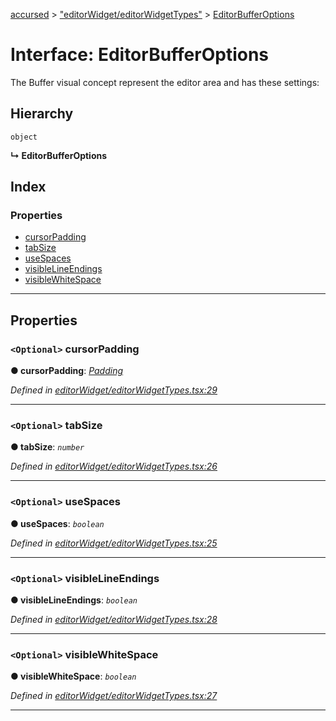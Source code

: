 [accursed](../README.md) > ["editorWidget/editorWidgetTypes"](../modules/_editorwidget_editorwidgettypes_.md) > [EditorBufferOptions](../interfaces/_editorwidget_editorwidgettypes_.editorbufferoptions.md)

# Interface: EditorBufferOptions

The Buffer visual concept represent the editor area and has these settings:

## Hierarchy

 `object`

**↳ EditorBufferOptions**

## Index

### Properties

* [cursorPadding](_editorwidget_editorwidgettypes_.editorbufferoptions.md#cursorpadding)
* [tabSize](_editorwidget_editorwidgettypes_.editorbufferoptions.md#tabsize)
* [useSpaces](_editorwidget_editorwidgettypes_.editorbufferoptions.md#usespaces)
* [visibleLineEndings](_editorwidget_editorwidgettypes_.editorbufferoptions.md#visiblelineendings)
* [visibleWhiteSpace](_editorwidget_editorwidgettypes_.editorbufferoptions.md#visiblewhitespace)

---

## Properties

<a id="cursorpadding"></a>

### `<Optional>` cursorPadding

**● cursorPadding**: *[Padding](_declarations_blessed_d_.widgets.padding.md)*

*Defined in [editorWidget/editorWidgetTypes.tsx:29](https://github.com/cancerberoSgx/accursed/blob/978b980/src/editorWidget/editorWidgetTypes.tsx#L29)*

___
<a id="tabsize"></a>

### `<Optional>` tabSize

**● tabSize**: *`number`*

*Defined in [editorWidget/editorWidgetTypes.tsx:26](https://github.com/cancerberoSgx/accursed/blob/978b980/src/editorWidget/editorWidgetTypes.tsx#L26)*

___
<a id="usespaces"></a>

### `<Optional>` useSpaces

**● useSpaces**: *`boolean`*

*Defined in [editorWidget/editorWidgetTypes.tsx:25](https://github.com/cancerberoSgx/accursed/blob/978b980/src/editorWidget/editorWidgetTypes.tsx#L25)*

___
<a id="visiblelineendings"></a>

### `<Optional>` visibleLineEndings

**● visibleLineEndings**: *`boolean`*

*Defined in [editorWidget/editorWidgetTypes.tsx:28](https://github.com/cancerberoSgx/accursed/blob/978b980/src/editorWidget/editorWidgetTypes.tsx#L28)*

___
<a id="visiblewhitespace"></a>

### `<Optional>` visibleWhiteSpace

**● visibleWhiteSpace**: *`boolean`*

*Defined in [editorWidget/editorWidgetTypes.tsx:27](https://github.com/cancerberoSgx/accursed/blob/978b980/src/editorWidget/editorWidgetTypes.tsx#L27)*

___


